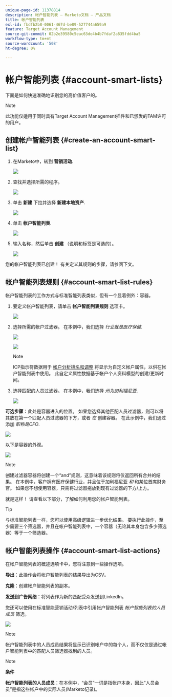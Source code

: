 ```yaml
---
unique-page-id: 11378814
description: 帐户智能列表 — Marketo文档 — 产品文档
title: 帐户智能列表
exl-id: fbdfb2b8-0061-467d-be89-527744a659a9
feature: Target Account Management
source-git-commit: 02b2e39580c5eac63de4b4b7fdaf2a835fdd4ba5
workflow-type: tm+mt
source-wordcount: '508'
ht-degree: 0%

---
```


# 帐户智能列表 {#account-smart-lists}

下面是如何快速准确地识别您的高价值客户的。

>[!NOTE]
>
>此功能仅适用于同时具有Target Account Management插件和已颁发的TAM许可的用户。

## 创建帐户智能列表 {#create-an-account-smart-list}

1. 在Marketo中，转到 **营销活动**.

   ![](assets/account-smart-lists-1.png)

1. 查找并选择所需的程序。

   ![](assets/account-smart-lists-2.png)

1. 单击 **新建** 下拉并选择 **新建本地资产**.

   ![](assets/account-smart-lists-3.png)

1. 单击 **帐户智能列表**.

   ![](assets/account-smart-lists-4.png)

1. 输入名称，然后单击 **创建** （说明和标签是可选的）。

   ![](assets/account-smart-lists-5.png)

您的帐户智能列表已创建！ 有关定义其规则的步骤，请参阅下文。

## 帐户智能列表规则 {#account-smart-list-rules}

帐户智能列表的工作方式与标准智能列表类似，但有一个显着例外：容器。

1. 要定义帐户智能列表，请单击 **帐户智能列表规则** 选项卡。

   ![](assets/account-smart-lists-6.png)

1. 选择所需的帐户过滤器。 在本例中，我们选择 _行业就是医疗保健_.

   ![](assets/account-smart-lists-7.png)

   ![](assets/account-smart-lists-8.png)

   >[!NOTE]
   >
   >ICP指示符数据用于 [帐户分析排名和调整](/help/marketo/product-docs/target-account-management/account-profiling/account-profiling-ranking-and-tuning.md) 将显示为自定义帐户属性，以供在帐户智能列表中使用。 此自定义属性数据基于帐户个人资料模型的创建/更新时间。

1. 选择匹配的人员过滤器。 在本例中，我们选择 _州为加利福尼亚_.

   ![](assets/account-smart-lists-9.png)

**可选步骤**：此处是容器进入的位置。 如果您选择其他匹配人员过滤器，则可以将其放在第一个匹配人员过滤器的下方，或者 _在_ 创建容器。 在此示例中，我们通过添加 _职称是CFO_.

![](assets/account-smart-lists-10.png)

以下是容器的外观。

![](assets/account-smart-lists-11.png)

>[!NOTE]
>
>创建过滤器容器将创建一个“and”规则，这意味着该规则将仅返回所有合并的结果。 在本例中，客户拥有医疗保健行业，并且位于加利福尼亚 _和_ 和某位首席财务官。 如果您不想使用容器，只需将过滤器拖放到现有过滤器的下方/上方。

就是这样！ 请查看以下部分，了解如何利用您的帐户智能列表。

>[!TIP]
>
>与标准智能列表一样，您可以使用高级逻辑进一步优化结果。 要执行此操作，至少需要三个筛选器，并且在帐户智能列表中，一个容器（无论其本身包含多少筛选器）等于一个筛选器。

## 帐户智能列表操作 {#account-smart-list-actions}

在帐户智能列表的概述选项卡中，您将注意到一些操作选项。

**导出**：此操作会将帐户智能列表的结果导出为CSV。

**克隆**：创建帐户智能列表的副本。

**发送到广告网络**：将列表作为新的匹配受众发送到LinkedIn。

您还可以使用在标准智能营销活动/列表中引用帐户智能列表 _帐户智能列表的人员成员_ 筛选。

![](assets/account-smart-lists-12.png)

>[!NOTE]
>
>帐户智能列表中的人员成员结果将显示已识别帐户中的每个人，而不仅仅是通过帐户智能列表中的匹配人员筛选器找到的人员。

>[!NOTE]
>
>**条件**
>
>**帐户智能列表的人员成员**：在本例中，“会员”一词是指帐户本身，因此“人员会员”是指这些帐户中的实际人员(Marketo记录)。
